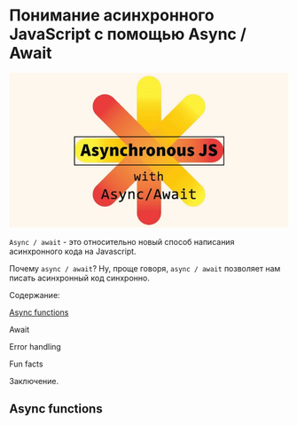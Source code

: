 # Понимание асинхронного JavaScript с помощью Async / Await

![logo Asinc/Await](img/logo-understanding-asinc-await.jpg)

`Async / await` - это относительно новый способ написания асинхронного кода на Javascript.

Почему `async / await`? Ну, проще говоря, `async / await` позволяет нам писать асинхронный код синхронно.

Содержание:

[Async functions](#Async-functions)

Await

Error handling

Fun facts

Заключение.

## Async functions
